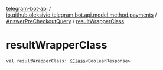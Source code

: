 [telegram-bot-api](../../index.md) / [io.github.oleksivio.telegram.bot.api.model.method.payments](../index.md) / [AnswerPreCheckoutQuery](index.md) / [resultWrapperClass](./result-wrapper-class.md)

# resultWrapperClass

`val resultWrapperClass: `[`KClass`](https://kotlinlang.org/api/latest/jvm/stdlib/kotlin.reflect/-k-class/index.html)`<BooleanResponse>`